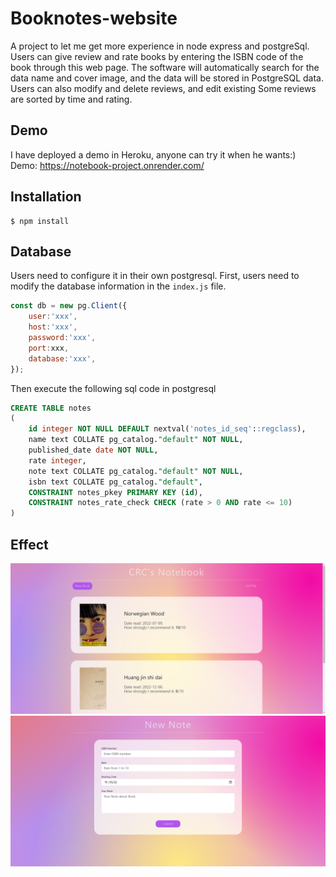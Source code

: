 # Booknotes-website
A project to let me get more experience in node express and postgreSql.
Users can give review and rate books by entering the ISBN code of the book through this web page. The software will automatically search for the data name and cover image, and the data will be stored in PostgreSQL data. Users can also modify and delete reviews, and edit existing Some reviews are sorted by time and rating.
## Demo
I have deployed a demo in Heroku, anyone can try it when he wants:)  
Demo: https://notebook-project.onrender.com/
## Installation
```console
$ npm install
```
## Database
Users need to configure it in their own postgresql. First, users need to modify the database information in the `index.js` file.
```js
const db = new pg.Client({
    user:'xxx',
    host:'xxx',
    password:'xxx',
    port:xxx,
    database:'xxx',
});
```
Then execute the following sql code in postgresql
```sql
CREATE TABLE notes
(
    id integer NOT NULL DEFAULT nextval('notes_id_seq'::regclass),
    name text COLLATE pg_catalog."default" NOT NULL,
    published_date date NOT NULL,
    rate integer,
    note text COLLATE pg_catalog."default" NOT NULL,
    isbn text COLLATE pg_catalog."default",
    CONSTRAINT notes_pkey PRIMARY KEY (id),
    CONSTRAINT notes_rate_check CHECK (rate > 0 AND rate <= 10)
)
```
## Effect
![image](https://github.com/Coding-man-Chen/Booknotes-website/blob/main/example.jpg)
![image](https://github.com/Coding-man-Chen/Booknotes-website/blob/main/example_2.jpg)
